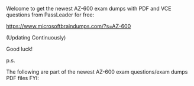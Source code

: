 Welcome to get the newest AZ-600 exam dumps with PDF and VCE questions from PassLeader for free:

https://www.microsoftbraindumps.com/?s=AZ-600

(Updating Continuously)

Good luck!

p.s.

The following are part of the newest AZ-600 exam questions/exam dumps PDF files FYI:

